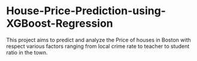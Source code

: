 # House-Price-Prediction-using-XGBoost-Regression
This project aims to predict and analyze the Price of houses in Boston with respect various factors ranging from local crime rate to teacher to student ratio in the town.
